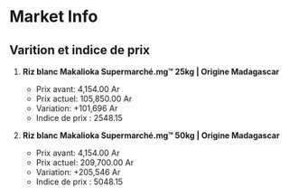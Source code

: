 # Market Info

## Varition et indice de prix

1. **Riz blanc Makalioka Supermarché.mg™ 25kg | Origine Madagascar**
   - Prix avant: 4,154.00 Ar
   - Prix actuel: 105,850.00 Ar
   - Variation: +101,696 Ar
   - Indice de prix : 2548.15

2. **Riz blanc Makalioka Supermarché.mg™ 50kg | Origine Madagascar**
   - Prix avant: 4,154.00 Ar
   - Prix actuel: 209,700.00 Ar
   - Variation: +205,546 Ar
   - Indice de prix : 5048.15

